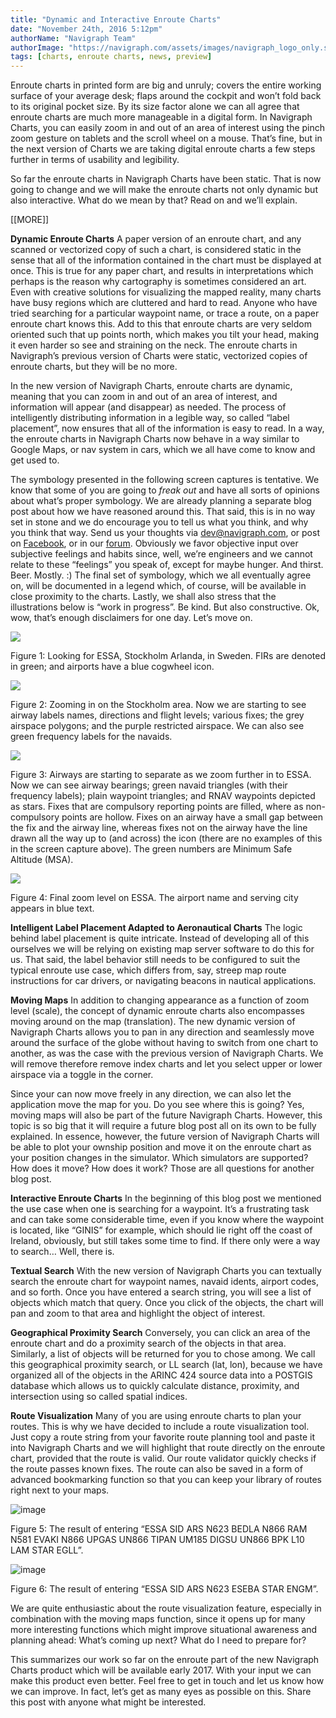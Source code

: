 ```yaml
---
title: "Dynamic and Interactive Enroute Charts"
date: "November 24th, 2016 5:12pm"
authorName: "Navigraph Team"
authorImage: "https://navigraph.com/assets/images/navigraph_logo_only.svg"
tags: [charts, enroute charts, news, preview]
---
```


Enroute charts in printed form are big and unruly; covers the entire working surface of your average desk; flaps around the cockpit and won’t fold back to its original pocket size. By its size factor alone we can all agree that enroute charts are much more manageable in a digital form. In Navigraph Charts, you can easily zoom in and out of an area of interest using the pinch zoom gesture on tablets and the scroll wheel on a mouse. That’s fine, but in the next version of Charts we are taking digital enroute charts a few steps further in terms of usability and legibility.

So far the enroute charts in Navigraph Charts have been static. That is now going to change and we will make the enroute charts not only dynamic but also interactive. What do we mean by that? Read on and we’ll explain.

\[\[MORE\]\]

**Dynamic Enroute Charts** 
A paper version of an enroute chart, and any scanned or vectorized copy of such a chart, is considered static in the sense that all of the information contained in the chart must be displayed at once. This is true for any paper chart, and results in interpretations which perhaps is the reason why cartography is sometimes considered an art. Even with creative solutions for visualizing the mapped reality, many charts have busy regions which are cluttered and hard to read. Anyone who have tried searching for a particular waypoint name, or trace a route, on a paper enroute chart knows this. Add to this that enroute charts are very seldom oriented such that up points north, which makes you tilt your head, making it even harder so see and straining on the neck. The enroute charts in Navigraph’s previous version of Charts were static, vectorized copies of enroute charts, but they will be no more.

In the new version of Navigraph Charts, enroute charts are dynamic, meaning that you can zoom in and out of an area of interest, and information will appear (and disappear) as needed. The process of intelligently distributing information in a legible way, so called “label placement”, now ensures that all of the information is easy to read. In a way, the enroute charts in Navigraph Charts now behave in a way similar to Google Maps, or nav system in cars, which we all have come to know and get used to.

The symbology presented in the following screen captures is tentative. We know that some of you are going to _freak out_ and have all sorts of opinions about what’s proper symbology. We are already planning a separate blog post about how we have reasoned around this. That said, this is in no way set in stone and we do encourage you to tell us what you think, and why you think that way. Send us your thoughts via [dev@navigraph.com](mailto:dev@navigraph.com), or post on [Facebook](https://www.facebook.com/Navigraph), or in our [forum](http://www.navigraph.com/forum/). Obviously we favor objective input over subjective feelings and habits since, well, we’re engineers and we cannot relate to these “feelings” you speak of, except for maybe hunger. And thirst. Beer. Mostly. :) The final set of symbology, which we all eventually agree on, will be documented in a legend which, of course, will be available in close proximity to the charts. Lastly, we shall also stress that the illustrations below is “work in progress”. Be kind. But also constructive. Ok, wow, that’s enough disclaimers for one day. Let’s move on.

  
![](/media/153604472946_0.png)

Figure 1: Looking for ESSA, Stockholm Arlanda, in Sweden. FIRs are denoted in green; and airports have a blue cogwheel icon.

  
![](/media/153604472946_1.png)

Figure 2: Zooming in on the Stockholm area. Now we are starting to see airway labels names, directions and flight levels; various fixes; the grey airspace polygons; and the purple restricted airspace. We can also see green frequency labels for the navaids.

![](/media/153604472946_2.png)

Figure 3: Airways are starting to separate as we zoom further in to ESSA. Now we can see airway bearings; green navaid triangles (with their frequency labels); plain waypoint triangles; and RNAV waypoints depicted as stars. Fixes that are compulsory reporting points are filled, where as non-compulsory points are hollow. Fixes on an airway have a small gap between the fix and the airway line, whereas fixes not on the airway have the line drawn all the way up to (and across) the icon (there are no examples of this in the screen capture above). The green numbers are Minimum Safe Altitude (MSA).

![](/media/153604472946_3.png)

Figure 4: Final zoom level on ESSA. The airport name and serving city appears in blue text.

**Intelligent Label Placement Adapted to Aeronautical Charts** 
The logic behind label placement is quite intricate. Instead of developing all of this ourselves we will be relying on existing map server software to do this for us. That said, the label behavior still needs to be configured to suit the typical enroute use case, which differs from, say, streep map route instructions for car drivers, or navigating beacons in nautical applications.

**Moving Maps** 
In addition to changing appearance as a function of zoom level (scale), the concept of dynamic enroute charts also encompasses moving around on the map (translation). The new dynamic version of Navigraph Charts allows you to pan in any direction and seamlessly move around the surface of the globe without having to switch from one chart to another, as was the case with the previous version of Navigraph Charts. We will remove therefore remove index charts and let you select upper or lower airspace via a toggle in the corner.

Since your can now move freely in any direction, we can also let the application move the map for you. Do you see where this is going? Yes, moving maps will also be part of the future Navigraph Charts. However, this topic is so big that it will require a future blog post all on its own to be fully explained. In essence, however, the future version of Navigraph Charts will be able to plot your ownship position and move it on the enroute chart as your position changes in the simulator. Which simulators are supported? How does it move? How does it work? Those are all questions for another blog post.

**Interactive Enroute Charts** 
In the beginning of this blog post we mentioned the use case when one is searching for a waypoint. It’s a frustrating task and can take some considerable time, even if you know where the waypoint is located, like “GINIS” for example, which should lie right off the coast of Ireland, obviously, but still takes some time to find. If there only were a way to search… Well, there is.

**Textual Search** 
With the new version of Navigraph Charts you can textually search the enroute chart for waypoint names, navaid idents, airport codes, and so forth. Once you have entered a search string, you will see a list of objects which match that query. Once you click of the objects, the chart will pan and zoom to that area and highlight the object of interest.

**Geographical Proximity Search** 
Conversely, you can click an area of the enroute chart and do a proximity search of the objects in that area. Similarly, a list of objects will be returned for you to chose among. We call this geographical proximity search, or LL search (lat, lon), because we have organized all of the objects in the ARINC 424 source data into a POSTGIS database which allows us to quickly calculate distance, proximity, and intersection using so called spatial indices.

**Route Visualization** 
Many of you are using enroute charts to plan your routes. This is why we have decided to include a route visualization tool. Just copy a route string from your favorite route planning tool and paste it into Navigraph Charts and we will highlight that route directly on the enroute chart, provided that the route is valid. Our route validator quickly checks if the route passes known fixes. The route can also be saved in a form of advanced bookmarking function so that you can keep your library of routes right next to your maps.

![image](/media/153604472946_4.png)

Figure 5: The result of entering “ESSA SID ARS N623 BEDLA N866 RAM N581 EVAKI N866 UPGAS UN866 TIPAN UM185 DIGSU UN866 BPK L10 LAM STAR EGLL”.

![image](/media/153604472946_5.png)

Figure 6: The result of entering “ESSA SID ARS N623 ESEBA STAR ENGM”.

We are quite enthusiastic about the route visualization feature, especially in combination with the moving maps function, since it opens up for many more interesting functions which might improve situational awareness and planning ahead: What’s coming up next? What do I need to prepare for?

This summarizes our work so far on the enroute part of the new Navigraph Charts product which will be available early 2017\. With your input we can make this product even better. Feel free to get in touch and let us know how we can improve. In fact, let’s get as many eyes as possible on this. Share this post with anyone what might be interested.